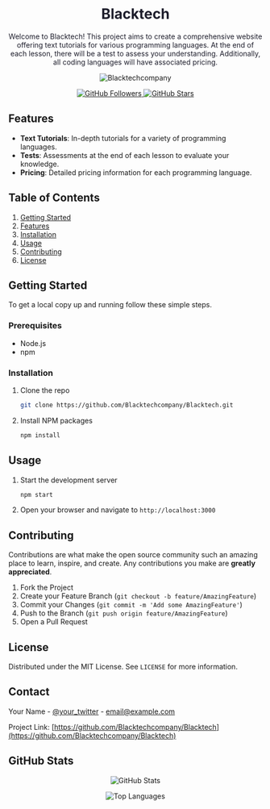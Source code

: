<h1 align="center" style="color: #1E1E2C;">Blacktech</h1>

<p align="center" style="color: #1E1E2C;">
  Welcome to Blacktech! This project aims to create a comprehensive website offering text tutorials for various programming languages. At the end of each lesson, there will be a test to assess your understanding. Additionally, all coding languages will have associated pricing.
</p>

<p align="center">
  <img src="https://komarev.com/ghpvc/?username=Blacktechcompany&label=Profile%20views&color=0e75b6&style=flat" alt="Blacktechcompany" />
</p>

<p align="center">
  <a href="https://github.com/Blacktechcompany/Blacktech">
    <img src="https://img.shields.io/github/followers/Blacktechcompany?label=Follow&style=social" alt="GitHub Followers" />
  </a>
  <a href="https://github.com/Blacktechcompany/Blacktech">
    <img src="https://img.shields.io/github/stars/Blacktechcompany/Blacktech?style=social" alt="GitHub Stars" />
  </a>
</p>

## Features

- **Text Tutorials**: In-depth tutorials for a variety of programming languages.
- **Tests**: Assessments at the end of each lesson to evaluate your knowledge.
- **Pricing**: Detailed pricing information for each programming language.

## Table of Contents

1. [Getting Started](#getting-started)
2. [Features](#features)
3. [Installation](#installation)
4. [Usage](#usage)
5. [Contributing](#contributing)
6. [License](#license)

## Getting Started

To get a local copy up and running follow these simple steps.

### Prerequisites

- Node.js
- npm

### Installation

1. Clone the repo
   ```sh
   git clone https://github.com/Blacktechcompany/Blacktech.git
   ```
2. Install NPM packages
   ```sh
   npm install
   ```

## Usage

1. Start the development server
   ```sh
   npm start
   ```
2. Open your browser and navigate to `http://localhost:3000`

## Contributing

Contributions are what make the open source community such an amazing place to learn, inspire, and create. Any contributions you make are **greatly appreciated**.

1. Fork the Project
2. Create your Feature Branch (`git checkout -b feature/AmazingFeature`)
3. Commit your Changes (`git commit -m 'Add some AmazingFeature'`)
4. Push to the Branch (`git push origin feature/AmazingFeature`)
5. Open a Pull Request

## License

Distributed under the MIT License. See `LICENSE` for more information.

## Contact

Your Name - [@your_twitter](https://twitter.com/your_username) - email@example.com

Project Link: [https://github.com/Blacktechcompany/Blacktech](https://github.com/Blacktechcompany/Blacktech)

## GitHub Stats

<p align="center">
  <img src="https://github-readme-stats.vercel.app/api?username=Blacktechcompany&show_icons=true&theme=dark&title_color=1E1E2C&icon_color=0e75b6&text_color=ffffff&bg_color=0d1117" alt="GitHub Stats" />
</p>

<p align="center">
  <img src="https://github-readme-stats.vercel.app/api/top-langs/?username=Blacktechcompany&layout=compact&theme=dark&title_color=1E1E2C&icon_color=0e75b6&text_color=ffffff&bg_color=0d1117" alt="Top Languages" />
</p>
